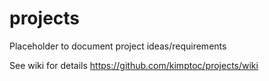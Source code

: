 projects
========

Placeholder to document project ideas/requirements

See wiki for details <https://github.com/kimptoc/projects/wiki>